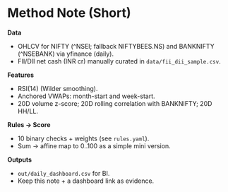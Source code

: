 # Method Note (Short)

**Data**
- OHLCV for NIFTY (^NSEI; fallback NIFTYBEES.NS) and BANKNIFTY (^NSEBANK) via yfinance (daily).
- FII/DII net cash (INR cr) manually curated in `data/fii_dii_sample.csv`.

**Features**
- RSI(14) (Wilder smoothing).
- Anchored VWAPs: month-start and week-start.
- 20D volume z-score; 20D rolling correlation with BANKNIFTY; 20D HH/LL.

**Rules → Score**
- 10 binary checks + weights (see `rules.yaml`).
- Sum → affine map to 0..100 as a simple mini version.

**Outputs**
- `out/daily_dashboard.csv` for BI.
- Keep this note + a dashboard link as evidence.
